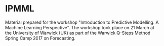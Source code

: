 # IPMML

Material prepared for the workshop "Introduction to Predictive Modelling: A Machine Learning Perspective". The workshop took place on 21 March at the University of Warwick (UK) as part of the Warwick Q-Steps Method Spring Camp 2017 on Forecasting.
